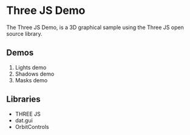 # Three JS Demo

The Three JS Demo, is a 3D graphical sample using the Three JS open source library.

## Demos 

1. Lights demo
2. Shadows demo
3. Masks demo

## Libraries

- THREE JS
- dat.gui
- OrbitControls

